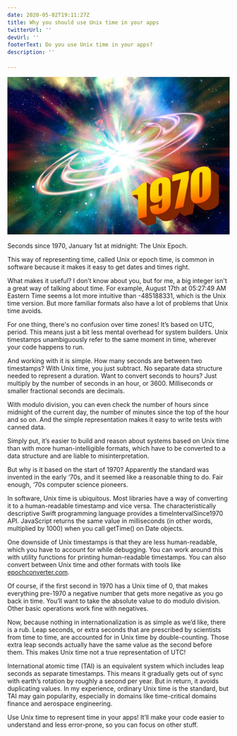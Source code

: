```yaml
---
date: 2020-05-02T19:11:27Z
title: Why you should use Unix time in your apps
twitterUrl: ''
devUrl: ''
footerText: Do you use Unix time in your apps?
description: ''

---
```


![The Unix Epoch](./unix-time-big-bang-1970.jpg)

Seconds since 1970, January 1st at midnight: The Unix Epoch.

This way of representing time, called Unix or epoch time, is common in software because it makes it easy to get dates and times right.

What makes it useful? I don’t know about you, but for me, a big integer isn't a great way of talking about time. For example, August 17th at 05:27:49 AM Eastern Time seems a lot more intuitive than -485188331, which is the Unix time version. But more familiar formats also have a lot of problems that Unix time avoids.

For one thing, there's no confusion over time zones! It’s based on UTC, period. This means just a bit less mental overhead for system builders. Unix timestamps unambiguously refer to the same moment in time, wherever your code happens to run.

And working with it is simple. How many seconds are between two timestamps? With Unix time, you just subtract. No separate data structure needed to represent a duration. Want to convert seconds to hours? Just multiply by the number of seconds in an hour, or 3600. Milliseconds or smaller fractional seconds are decimals.

With modulo division, you can even check the number of hours since midnight of the current day, the number of minutes since the top of the hour and so on. And the simple representation makes it easy to write tests with canned data.

Simply put, it’s easier to build and reason about systems based on Unix time than with more human-intelligible formats, which have to be converted to a data structure and are liable to misinterpretation.

But why is it based on the start of 1970? Apparently the standard was invented in the early ‘70s, and it seemed like a reasonable thing to do. Fair enough, ‘70s computer science pioneers.

In software, Unix time is ubiquitous. Most libraries have a way of converting it to a human-readable timestamp and vice versa. The characteristically descriptive Swift programming language provides a timeIntervalSince1970 API. JavaScript returns the same value in milliseconds (in other words, multiplied by 1000) when you call getTime() on Date objects.

One downside of Unix timestamps is that they are less human-readable, which you have to account for while debugging. You can work around this with utility functions for printing human-readable timestamps. You can also convert between Unix time and other formats with tools like [epochconverter.com](http://epochconverter.com/).

Of course, if the first second in 1970 has a Unix time of 0, that makes everything pre-1970 a negative number that gets more negative as you go back in time. You’ll want to take the absolute value to do modulo division. Other basic operations work fine with negatives.

Now, because nothing in internationalization is as simple as we’d like, there is a rub. Leap seconds, or extra seconds that are prescribed by scientists from time to time, are accounted for in Unix time by double-counting. Those extra leap seconds actually have the same value as the second before them. This makes Unix time not a true representation of UTC!

International atomic time (TAI) is an equivalent system which includes leap seconds as separate timestamps. This means it gradually gets out of sync with earth’s rotation by roughly a second per year. But in return, it avoids duplicating values. In my experience, ordinary Unix time is the standard, but TAI may gain popularity, especially in domains like time-critical domains finance and aerospace engineering.

Use Unix time to represent time in your apps! It’ll make your code easier to understand and less error-prone, so you can focus on other stuff.